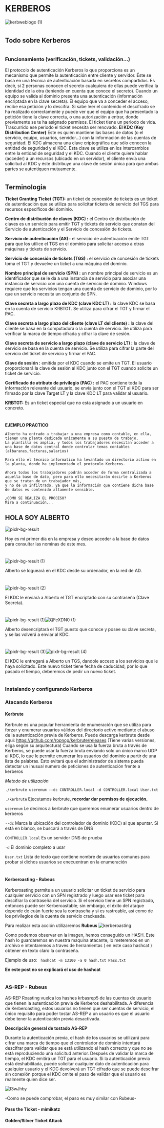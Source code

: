 # KERBEROS
![kerbweblogo (1)](https://user-images.githubusercontent.com/87484792/131123599-fed87e5c-3701-4648-8483-d48433b54810.png)
#
## Todo sobre Kerberos
#
### Funcionamiento (verificación, tickets, validación...)

El protocolo de autenticación Kerberos lo que proporciona es un mecanismo que permite la autenticación entre cliente y servidor.
Éste se basa en una técnica de autenticación basada en secretos compartidos. Es decir, si 2 personas conocen el secreto cualquiera de ellas puede verifica la identidad de la otra (teniendo en cuenta que conoce el secreto).
Cuando un equipo se valida al dominio presenta una autenticación (información encriptada en la clave secreta).
El equipo que va a conceder el acceso, recibe esa petición y lo descifra. Si sabe leer el contenido el descifrado se ha realizado correctamente y puede ver que el equipo que ha presentado la petición tiene la clave correcta, o una autorización a entrar, donde previamente se te ha asignado permisos.
El ticket tiene un periodo de vida. Trascurrido ese periodo el ticket necesita ser renovado.
**El KDC (Key Distribution Center)**
Éste es quién mantiene las bases de datos (o el servicio, equipo, usuarios, servidor...) con la información de las cuentas de seguridad.
El KDC almacena una clave criptográfica que sólo conocen la entidad de seguridad y el KDC. Esta clave se utiliza en los intercambios entre la entidad de seguridad y el KDC.
Cuando el cliente quiere hablar (acceder) a un recursos (ubicado en un servidor), el cliente envía una solicitud al KDC y éste distribuye una clave de sesión única para que ambas partes se autentiquen mutuamente.

#

## Terminologia
**Ticket Granting Ticket (TGT):** un ticket de concesión de tickets es un ticket de autenticación que se utiliza para solicitar tickets de servicio del TGS para recursos específicos del dominio.

**Centro de distribución de claves (KDC) :** el Centro de distribución de claves es un servicio para emitir TGT y tickets de servicio que constan del Servicio de autenticación y el Servicio de concesión de tickets.

**Servicio de autenticación (AS) :** el servicio de autenticación emite TGT para que los utilice el TGS en el dominio  para solicitar acceso a otras máquinas y tickets de servicio.

**Servicio de concesión de tickets (TGS) :** el servicio de concesión de tickets toma el TGT y devuelve un ticket a una máquina del dominio.

**Nombre principal de servicio (SPN) :** un nombre principal de servicio es un identificador que se le da a una instancia de servicio para asociar una instancia de servicio con una cuenta de servicio de dominio. Windows requiere que los servicios tengan una cuenta de servicio de dominio, por lo que un servicio necesita un conjunto de SPN.

**Clave secreta a largo plazo de KDC (clave KDC LT)  :** la clave KDC se basa en la cuenta de servicio KRBTGT. Se utiliza para cifrar el TGT y firmar el PAC.

**Clave secreta a largo plazo del cliente (clave LT del cliente)  :** la clave del cliente se basa en la computadora o la cuenta de servicio. Se utiliza para verificar la marca de tiempo cifrada y cifrar la clave de sesión.

**Clave secreta de servicio a largo plazo (clave de servicio LT)  :** la clave de servicio se basa en la cuenta de servicio. Se utiliza para cifrar la parte del servicio del ticket de servicio y firmar el PAC.

**Clave de sesión :** emitida por el KDC cuando se emite un TGT. El usuario proporcionará la clave de sesión al KDC junto con el TGT cuando solicite un ticket de servicio.

**Certificado de atributo de privilegio (PAC) :** el PAC contiene toda la información relevante del usuario, se envía junto con el TGT al KDC para ser firmado por la clave Target LT y la clave KDC LT para validar al usuario.

**KRBTGT:** Es un ticket especial que no esta asignado a un usuario en concreto. 

#

**EJEMPLO PRACTICO**
```
Alberto ha entrado a trabajar a una empresa como contable, en ella, tienen una planta dedicada unicamente a su puesto de trabajo.
La plantilla es amplia, y todos los trabajadores necesitan acceder a una base de datos central donde controlar temas contables (albaranes,facturas,salarios)

Para ello el técnico informatico ha levantado un directorio activo en la planta, donde ha implementado el protocolo Kerberos.

Ahora todos los trabajadores podrán acceder de forma centralizada a aquella base de dato, pero para ello necesitarán decirle a Kerberos que se tratan de un trabajador más,
y no de un infiltrado, ya que la información que contiene dicha base de datos es contenido altamente sensible.

¿COMO SE REALIZA EL PROCESO?
Mira a continuación...
```

## HOLA SOY ALBERTO
![pixlr-bg-result](https://user-images.githubusercontent.com/87484792/131126333-81d13c99-d3b8-4f53-841c-791ea89da567.png)

Hoy es mi primer día en la empresa y deseo acceder a la base de datos para consultar las nominas de este mes.
#

![pixlr-bg-result (1)](https://user-images.githubusercontent.com/87484792/131130255-fcfb5f58-9279-4e08-b939-f3ab2971fedb.png)

Alberto se logueará en el KDC desde su ordenador, en la red de AD.
#

![pixlr-bg-result (2)](https://user-images.githubusercontent.com/87484792/131131210-e7525441-ddcc-4568-a512-72d957982d25.png)

El KDC le enviará a Alberto el TGT encriptado con su contraseña (Clave Secreta). 
#

![pixlr-bg-result (1)](https://user-images.githubusercontent.com/87484792/131130255-fcfb5f58-9279-4e08-b939-f3ab2971fedb.png)![QFeXDN0 (1)](https://user-images.githubusercontent.com/87484792/131131621-39b66f29-93ab-4172-aca5-34018694ebfd.png)

Alberto desencriptará el TGT puesto que conoce y posee su clave secreta, y se las volverá a enviar al KDC.
#

![pixlr-bg-result (3)](https://user-images.githubusercontent.com/87484792/131132499-3cad1b7d-d93b-477c-83b0-1520969bc096.png)![pixlr-bg-result (4)](https://user-images.githubusercontent.com/87484792/131132849-9669bda1-3b9e-4d62-b320-572e870db5e7.png)

El KDC le entregará a Alberto un TGS, dandole acceso a los servicios que le haya solicitado. Este nuevo ticket tiene fecha de caducidad, por lo que pasado el tiempo, deberemos de pedir un nuevo ticket. 


#
### Instalando y configurando Kerberos
### Atacando Kerberos
#### Kerbrute
Kerbrute es una popular herramienta de enumeración que se utiliza para forzar y enumerar usuarios válidos del directorio activo mediante el abuso de la autenticación previa de Kerberos. Puede descarga kerbrute desde aqui: https://github.com/ropnop/kerbrute/releases  (Tiene varias versiones, eliga según su arquitectura)
Cuando se usa la fuerza bruta a través de Kerberos, se puede usar la fuerza bruta enviando solo un único marco UDP al KDC, lo que le permite enumerar los usuarios del dominio a partir de una lista de palabras. Esto evitará que el administrador de sistema pueda detectar un inusual numero de peticiones de autenticación frente a kerberos

*Metodo de utilización*
```
./kerbrute userenum --dc CONTROLLER.local -d CONTROLLER.local User.txt
```

`./kerbrute` Ejecutamos kerbrute, **recordar dar permisos de ejecución.**

`userenum` Le decimos a kerbrute que queremos enumerar usuarios dentro de kerberos

`--dc` Marca la ubicación del controlador de dominio (KDC) al que apuntar. Si está en blanco, se buscará a través de DNS

`CONTROLLER.local` Es un servidor DNS de prueba

`-d` El dominio completo a usar

`User.txt` Lista de texto que contiene nombre de usuarios comunes para probar si dichos usuarios se enecuentran en la enumeración


#
#### Kerberoasting - Rubeus
Kerberoasting permite a un usuario solicitar un ticket de servicio para cualquier servicio con un SPN registrado y luego usar ese ticket para descifrar la contraseña del servicio. Si el servicio tiene un SPN registrado, entonces puede ser Kerberoastable; sin embargo, el éxito del ataque depende de cuán fuerte sea la contraseña y si es rastreable, así como de los privilegios de la cuenta de servicio crackeada.

Para realizar esta acción utilizaremos **Rubeus**
![kerberoasting](https://user-images.githubusercontent.com/87484792/131710134-fc707d2f-6f92-437b-b0df-fb736c7b6bec.png)

Como podemos observar en la imagen, hemos conseguido un HASH. Este hash lo guardaremos en nuestra maquina atacante, lo meteremos en un archivo e intentaremos a traves de herramientas ( en este caso hashcat ) obtener en texto claro la contraseña. 

Ejemplo de uso:
``` hashcat -m 13100 -a 0 hash.txt Pass.txt```

**En este post no se explicará el uso de hashcat**
# 
### AS-REP - Rubeus 
AS-REP Roasting vuelca los hashes krbasrep5 de las cuentas de usuario que tienen la autenticación previa de Kerberos deshabilitada. A diferencia de Kerberoasting, estos usuarios no tienen que ser cuentas de servicio, el único requisito para poder tostar AS-REP a un usuario es que el usuario debe tener la autenticación previa desactivada.

**Descripción general de tostado AS-REP**

Durante la autenticación previa, el hash de los usuarios se utilizará para cifrar una marca de tiempo que el controlador de dominio intentará descifrar para validar que se está utilizando el hash correcto y que no se está reproduciendo una solicitud anterior. Después de validar la marca de tiempo, el KDC emitirá un TGT para el usuario. Si la autenticación previa está deshabilitada, puede solicitar cualquier dato de autenticación para cualquier usuario y el KDC devolverá un TGT cifrado que se puede descifrar sin conexión porque el KDC omite el paso de validar que el usuario es realmente quien dice ser.

![l3wJhby](https://user-images.githubusercontent.com/87484792/131713005-77038b03-6e82-4572-866b-c4ed142186ac.png)

-Como se puede comprobar, el paso es muy similar con Rubeus-


#### Pass the Ticket - mimikatz
#### Golden/Silver Ticket Attack
